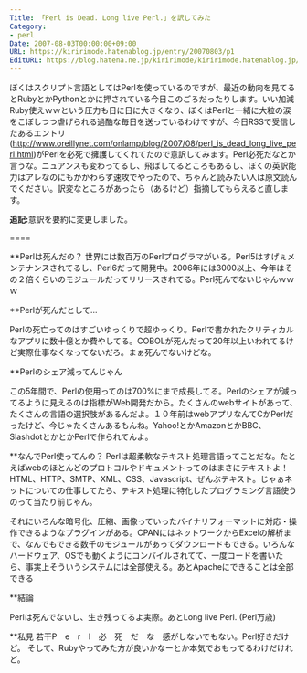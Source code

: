 ```yaml
---
Title: 「Perl is Dead. Long live Perl.」を訳してみた
Category:
- perl
Date: 2007-08-03T00:00:00+09:00
URL: https://kiririmode.hatenablog.jp/entry/20070803/p1
EditURL: https://blog.hatena.ne.jp/kiririmode/kiririmode.hatenablog.jp/atom/entry/8454420450078217012
---
```



ぼくはスクリプト言語としてはPerlを使っているのですが、最近の動向を見てるとRubyとかPythonとかに押されている今日このごろだったりします。いい加減Ruby使えｗｗという圧力も日に日に大きくなり、ぼくはPerlと一緒に大粒の涙をこぼしつつ虐げられる過酷な毎日を送っているわけですが、今日RSSで受信したあるエントリ(http://www.oreillynet.com/onlamp/blog/2007/08/perl_is_dead_long_live_perl.html)がPerlを必死で擁護してくれてたので意訳してみます。Perl必死だなとか言うな。ニュアンスも変わってるし、飛ばしてるところもあるし、ぼくの英訳能力はアレなのにもかかわらず速攻でやったので、ちゃんと読みたい人は原文読んでください。訳変なところがあったら（あるけど）指摘してもらえると直します。


<span style="font-weight:bold;">追記:</span>意訳を要約に変更しました。

====

**Perlは死んだの？
世界には数百万のPerlプログラマがいる。Perl5はすげぇメンテナンスされてるし、Perl6だって開発中。2006年には3000以上、今年はその２倍くらいのモジュールだってリリースされてる。Perl死んでないじゃんｗｗｗ

**Perlが死んだとして…

Perlの死亡ってのはすごいゆっくりで超ゆっくり。Perlで書かれたクリティカルなアプリに数十億とか費やしてる。COBOLが死んだって20年以上いわれてるけど実際仕事なくなってないだろ。まぁ死んでないけどな。

**Perlのシェア減ってんじゃん

この5年間で、Perlの使用ってのは700%にまで成長してる。Perlのシェアが減ってるように見えるのは指標がWeb開発だから。たくさんのwebサイトがあって、たくさんの言語の選択肢があるんだよ。１０年前はwebアプリなんてCかPerlだったけど、今じゃたくさんあるもんね。Yahoo!とかAmazonとかBBC、SlashdotとかとかPerlで作られてんよ。

**なんでPerl使ってんの？
Perlは超柔軟なテキスト処理言語ってことだな。たとえばwebのほとんどのプロトコルやドキュメントってのはまさにテキストよ！HTML、HTTP、SMTP、XML、CSS、Javascript、ぜんぶテキスト。じゃぁネットについての仕事してたら、テキスト処理に特化したプログラミング言語使うのって当たり前じゃん。


それにいろんな暗号化、圧縮、画像っていったバイナリフォーマットに対応・操作できるようなプラグインがある。CPANにはネットワークからExcelの解析まで、なんでもできる数千のモジュールがあってダウンロードもできる。いろんなハードウェア、OSでも動くようにコンパイルされてて、一度コードを書いたら、事実上そういうシステムには全部使える。あとApacheにできることは全部できる

**結論

Perlは死んでないし、生き残ってるよ実際。あとLong live Perl.  (Perl万歳)


**私見
若干P　e　r　l　必　死　だ　な　感がしないでもない。Perl好きだけど。
そして、Rubyやってみた方が良いかなーとか本気でおもってるわけだけれど。
